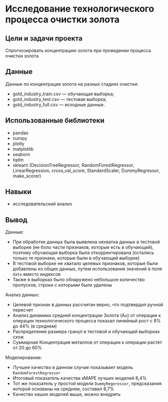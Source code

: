 # Исследование технологического процесса очистки золота

## Цели и задачи проекта

Спрогнозировать концентрацию золота при проведении процесса очистки золота

## Данные

Данные по концентрации золота на разных стадиях очистки:

- gold_industry_train.csv — обучающая выборка;
- gold_industry_test.csv — тестовая выборка;
- gold_industry_full.csv — исходные данные.

## Использованные библиотеки

- pandas
- numpy
- plotly
- matplotlib
- seaborn
- tqdm
- sklearn (DecisionTreeRegressor, RandomForestRegressor, LinearRegression, cross_val_score, StandardScaler, DummyRegressor, make_scorer)

## Навыки

- исследовательский анализ

## Вывод

Данные:
- При обработке данных была выявлена нехватка данных в тестовой выборке (не боло части признаков, которые есть в обучающей), поэтому обучающая выборка была откорректирована (остались только те признаки, которые были в обучающей выборке)
- В тестовой выборке не хватало целевых признаков, которые были добавлены из общих данных, путем использования значений в поле `date` вместо индексов
- Также в выборках было обнаружено небольшое количество пропусков, строки с которыми были удалены

Анализ данных:
- Целевой признак в данных рассчитан верно, что подтвердил ручной пересчет
- Анализ динамики средней концентрации Золота (Au) от операции к операции технологического процесса показал линейный рост с 8% до 44% (в среднем)
- Распределение размера гранул в тестовой и обучающей выборках схож
- Суммарная Концентрация металлов от операции к операции растет от 20 до 60%

Моделирование:
- Лучшее качество в данном случае показывает модель `RandomForestRegressor`
- Итоговый показатель качества sMAPE лучших моделей 8,4%
- Тот же показатель у простой модели `DummyRegeressor`, предсказания которой основаны на среднем, составил 8,7%
- Качество наших моделей выше, можно внедрять